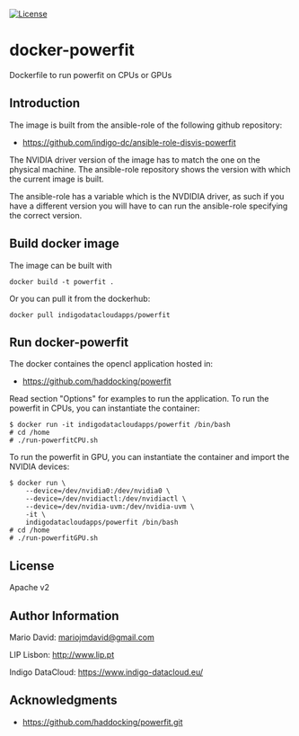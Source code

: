 [![License](http://img.shields.io/:license-apache-blue.svg?style=flat-square)](http://www.apache.org/licenses/LICENSE-2.0.html)

docker-powerfit
===============

Dockerfile to run powerfit on CPUs or GPUs


Introduction
------------

The image is built from the ansible-role of the following github repository:
* https://github.com/indigo-dc/ansible-role-disvis-powerfit

The NVIDIA driver version of the image has to match the one on the physical
machine. The ansible-role repository shows the version with which the current
image is built.

The ansible-role has a variable which is the NVDIDIA driver, as such if you
have a different version you will have to can run the ansible-role specifying
the correct version.

Build docker image
------------------

The image can be built with
```
docker build -t powerfit .
```

Or you can pull it from the dockerhub:
```
docker pull indigodatacloudapps/powerfit
```

Run docker-powerfit
-------------------

The docker containes the opencl application hosted in:
* https://github.com/haddocking/powerfit

Read section "Options" for examples to run the application. 
To run the powerfit in CPUs, you can instantiate the container:

```
$ docker run -it indigodatacloudapps/powerfit /bin/bash
# cd /home
# ./run-powerfitCPU.sh
```

To run the powerfit in GPU, you can instantiate the container and import the
NVIDIA devices:

```
$ docker run \
    --device=/dev/nvidia0:/dev/nvidia0 \
    --device=/dev/nvidiactl:/dev/nvidiactl \
    --device=/dev/nvidia-uvm:/dev/nvidia-uvm \
    -it \
    indigodatacloudapps/powerfit /bin/bash
# cd /home
# ./run-powerfitGPU.sh
```

License
-------

Apache v2

Author Information
------------------

Mario David: <mariojmdavid@gmail.com>

LIP Lisbon: http://www.lip.pt

Indigo DataCloud: https://www.indigo-datacloud.eu/

Acknowledgments
---------------

* https://github.com/haddocking/powerfit.git

